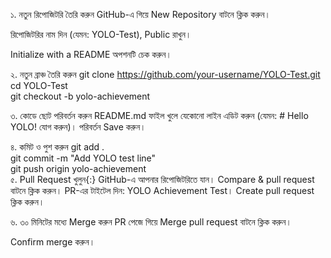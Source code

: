 ১. নতুন রিপোজিটরি তৈরি করুন
GitHub-এ গিয়ে New Repository বাটনে ক্লিক করুন।

রিপোজিটরির নাম দিন (যেমন: YOLO-Test), Public রাখুন।

Initialize with a README অপশনটি চেক করুন।

২. নতুন ব্রাঞ্চ তৈরি করুন
git clone https://github.com/your-username/YOLO-Test.git  
cd YOLO-Test  
git checkout -b yolo-achievement  

৩. কোডে ছোট পরিবর্তন করুন
README.md ফাইল খুলে যেকোনো লাইন এডিট করুন (যেমন: # Hello YOLO! যোগ করুন)।
পরিবর্তন Save করুন।

৪. কমিট ও পুশ করুন
git add .  
git commit -m "Add YOLO test line"  
git push origin yolo-achievement  
৫. Pull Request খুলুন{:}
GitHub-এ আপনার রিপোজিটরিতে যান।
Compare & pull request বাটনে ক্লিক করুন।
PR-এর টাইটেল দিন: YOLO Achievement Test।
Create pull request ক্লিক করুন।

৬. ৩০ মিনিটের মধ্যে Merge করুন
PR পেজে গিয়ে Merge pull request বাটনে ক্লিক করুন।

Confirm merge করুন।
